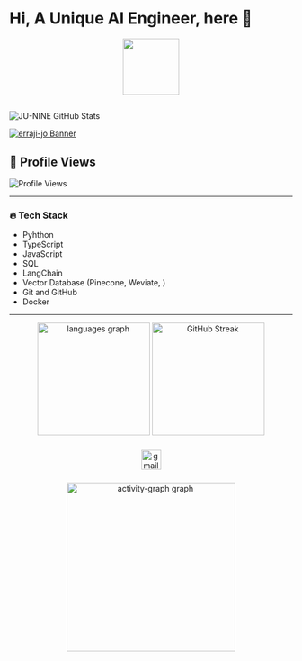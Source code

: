  # Hi, A Unique AI Engineer, here 👋
<div id="header" align="center">
  <img src="https://i.giphy.com/media/v1.Y2lkPTc5MGI3NjExa3N1ajA0cXI4bmJkZHc5aW5iYWQyMmJncHV4OHR4dTZldzNoajdnYiZlcD12MV9pbnRlcm5hbF9naWZfYnlfaWQmY3Q9cw/Q8xuJjjxQHHJdHn7gJ/giphy.gif" width="100"/>
</div>

##
![JU-NINE GitHub Stats](https://github-readme-stats.vercel.app/api?username=erraji-jo&show_icons=true&theme=dark)


[![erraji-jo Banner](https://readme-typing-svg.demolab.com/?lines=👋+Hi+there,+I'm+erraji-jo!;🚀+Welcome+to+My+GitHub+Profile!;🔥+Constantly+expanding+my+skill+set;Staying+up+to+date+with+the+latest+trends&center=true&width=1000&size=30&duration=3000&pause=1000)](https://git.io/typing-svg)

## 🌟 Profile Views  

![Profile Views](https://komarev.com/ghpvc/?username=erraji-jo&color=blue)  

---
### 🔥 Tech Stack  

 * Pyhthon
 * TypeScript
 * JavaScript
 * SQL
 * LangChain
 * Vector Database (Pinecone, Weviate, )
 * Git and GitHub
 * Docker

---
<div align="center">
  <img src="https://github-readme-stats.vercel.app/api/top-langs?username=erraji-jo&locale=en&hide_title=false&layout=compact&card_width=320&langs_count=5&theme=nord&hide_border=true" height="200" alt="languages graph"  />
  <img src="https://streak-stats.demolab.com/?user=erraji-jo&locale=en&mode=daily&theme=nord&hide_border=true&border_radius=5&date_format=j%20M%5B%20Y%5D" height="200" alt="GitHub Streak"  />
</div>

###

###

<div align="center">
  <a href="mailto:erraji-jo@gmail.com" target="_blank">
    <img src="https://img.shields.io/static/v1?message=Gmail&logo=gmail&label=erraji-jo&color=D14840&logoColor=white&labelColor=&style=for-the-badge" height="35" alt="gmail logo"  />
  </a>
</div>

###

<div align="center">
<!--   <img src="https://github-profile-trophy.vercel.app?username=erraji-jo&theme=nord&column=-1&row=1&margin-w=8&margin-h=8&no-bg=false&no-frame=true&order=4" height="150" alt="trophy graph"  /> -->
  <img src="https://github-readme-activity-graph.vercel.app/graph?username=erraji-jo&radius=16&theme=react&area=true&order=5&hide_border=true" height="300" alt="activity-graph graph"  />
</div>
